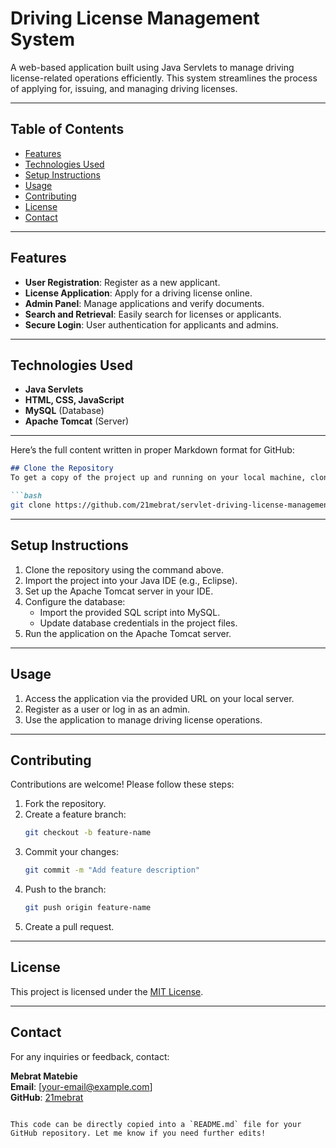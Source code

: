 # Driving License Management System

A web-based application built using Java Servlets to manage driving license-related operations efficiently. This system streamlines the process of applying for, issuing, and managing driving licenses.

---

## Table of Contents
- [Features](#features)
- [Technologies Used](#technologies-used)
- [Setup Instructions](#setup-instructions)
- [Usage](#usage)
- [Contributing](#contributing)
- [License](#license)
- [Contact](#contact)

---

## Features
- **User Registration**: Register as a new applicant.
- **License Application**: Apply for a driving license online.
- **Admin Panel**: Manage applications and verify documents.
- **Search and Retrieval**: Easily search for licenses or applicants.
- **Secure Login**: User authentication for applicants and admins.

---

## Technologies Used
- **Java Servlets**
- **HTML, CSS, JavaScript**
- **MySQL** (Database)
- **Apache Tomcat** (Server)

---
Here’s the full content written in proper Markdown format for GitHub:

```markdown
## Clone the Repository
To get a copy of the project up and running on your local machine, clone the repository using the following command:

```bash
git clone https://github.com/21mebrat/servlet-driving-license-management--system.git
```

---

## Setup Instructions
1. Clone the repository using the command above.
2. Import the project into your Java IDE (e.g., Eclipse).
3. Set up the Apache Tomcat server in your IDE.
4. Configure the database:
   - Import the provided SQL script into MySQL.
   - Update database credentials in the project files.
5. Run the application on the Apache Tomcat server.

---

## Usage
1. Access the application via the provided URL on your local server.
2. Register as a user or log in as an admin.
3. Use the application to manage driving license operations.

---

## Contributing
Contributions are welcome! Please follow these steps:

1. Fork the repository.
2. Create a feature branch:
   ```bash
   git checkout -b feature-name
   ```
3. Commit your changes:
   ```bash
   git commit -m "Add feature description"
   ```
4. Push to the branch:
   ```bash
   git push origin feature-name
   ```
5. Create a pull request.

---

## License
This project is licensed under the [MIT License](LICENSE).

---

## Contact
For any inquiries or feedback, contact:

**Mebrat Matebie**  
**Email**: [your-email@example.com]  
**GitHub**: [21mebrat](https://github.com/21mebrat)
```

This code can be directly copied into a `README.md` file for your GitHub repository. Let me know if you need further edits!

